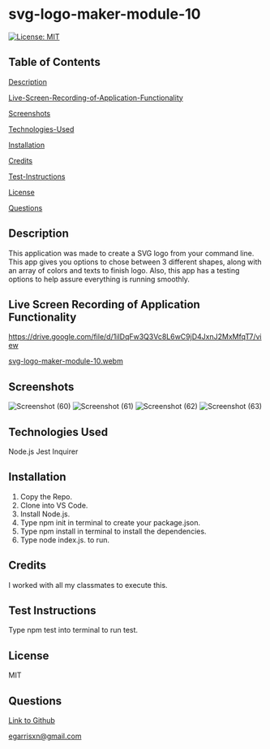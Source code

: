 # svg-logo-maker-module-10

[![License: MIT](https://img.shields.io/badge/License-MIT-yellow.svg)](https://opensource.org/licenses/MIT)

## Table of Contents

 [Description](#description)

 [Live-Screen-Recording-of-Application-Functionality](#live-screen-recording-of-application-functionality)

 [Screenshots](#screenshots)

 [Technologies-Used](#technologies-used)

 [Installation](#installation)

 [Credits](#credits)

 [Test-Instructions](#test-instructions)

 [License](#license)

 [Questions](#questions)

## Description

This application was made to create a SVG logo from your command line. This app gives you options to chose between 3 different shapes, along with an array of colors and texts to finish logo. Also, this app has a testing options to help assure everything is running smoothly.

## Live Screen Recording of Application Functionality

https://drive.google.com/file/d/1iIDqFw3Q3Vc8L6wC9jD4JxnJ2MxMfqT7/view

[svg-logo-maker-module-10.webm](https://user-images.githubusercontent.com/126130230/234449060-a393e459-a937-49b0-930a-6ae59435997b.webm)

## Screenshots

![Screenshot (60)](https://user-images.githubusercontent.com/126130230/234448375-2016f4b0-d1c1-46e8-afa5-6ed2a52eecab.png)
![Screenshot (61)](https://user-images.githubusercontent.com/126130230/234448377-ee168565-3a39-40ab-aec5-249e977308c7.png)
![Screenshot (62)](https://user-images.githubusercontent.com/126130230/234448380-c0c7d75c-5962-4e0f-9b11-ee4b40db2a99.png)
![Screenshot (63)](https://user-images.githubusercontent.com/126130230/234448383-3e7ca8af-f984-4334-8616-8ff30d2f6fa1.png)

## Technologies Used

Node.js
Jest
Inquirer

## Installation

1. Copy the Repo.
2. Clone into VS Code.
3. Install Node.js.
4. Type npm init in terminal to create your package.json.
5. Type npm install in terminal to install the dependencies.
6. Type node index.js. to run.

## Credits

I worked with all my classmates to execute this.

## Test Instructions

Type npm test into terminal to run test.

## License

MIT

## Questions

[Link to Github](https://github.com/egarrisxn)

<a href="mailto:egarrisxn@gmail.com">egarrisxn@gmail.com</a>
